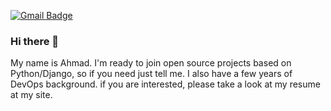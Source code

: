 [![Gmail Badge](https://img.shields.io/badge/-ahmadly.com@gmail.com-c14438?style=flat-square&logo=Gmail&logoColor=white&link=mailto:ahmadly.com@gmail.com)](mailto:ahmadly.com@gmail.com)

### Hi there 👋
My name is Ahmad. I'm ready to join open source projects based on Python/Django, so if you need just tell me. I also have a few years of DevOps background. if you are interested, please take a look at my resume at my site. 
